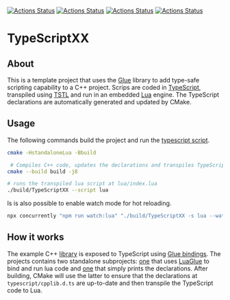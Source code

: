 [![Actions Status](https://github.com/TheLartians/TypeScriptXX/workflows/Lua/badge.svg)](https://github.com/TheLartians/TypeScriptXX/actions)
[![Actions Status](https://github.com/TheLartians/TypeScriptXX/workflows/JavaScript/badge.svg)](https://github.com/TheLartians/TypeScriptXX/actions)
[![Actions Status](https://github.com/TheLartians/TypeScriptXX/workflows/Test/badge.svg)](https://github.com/TheLartians/TypeScriptXX/actions)
[![Actions Status](https://github.com/TheLartians/TypeScriptXX/workflows/Check%20style/badge.svg)](https://github.com/TheLartians/TypeScriptXX/actions)

# TypeScriptXX

## About

This is a template project that uses the [Glue](https://github.com/TheLartians/Glue) library to add type-safe scripting capability to a C++ project.
Scrips are coded in [TypeScript](https://www.typescriptlang.org), transpiled using [TSTL](https://typescripttolua.github.io) and run in an embedded [Lua](https://www.lua.org) engine.
The TypeScript declarations are automatically generated and updated by CMake. 

## Usage

The following commands build the project and run the [typescript script](typescript/index.ts).

```bash
cmake -HstandaloneLua -Bbuild

 # Compiles C++ code, updates the declarations and transpiles TypeScript
cmake --build build -j8

# runs the transpiled lua script at lua/index.lua
./build/TypeScriptXX --script lua 
```

Is is also possible to enable watch mode for hot reloading.

```bash
npx concurrently "npm run watch:lua" "./build/TypeScriptXX -s lua --watch"
```

## How it works

The example C++ [library](include/greeter/greeter.h) is exposed to TypeScript using [Glue bindings](source/glue.cpp).
The projects contains two standalone subprojects: [one](standaloneLua) that uses [LuaGlue](https://github.com/TheLartians/LuaGlue) to bind and run lua code and [one](declarations) that simply prints the declarations.
After building, CMake will use the latter to ensure that the declarations at `typescript/cpplib.d.ts` are up-to-date and then transpile the TypeScript code to Lua.
